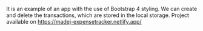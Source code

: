 It is an example of an app with the use of Bootstrap 4 styling. We can create and delete the transactions, which are stored in the local storage. Project available on https://madej-expensetracker.netlify.app/
